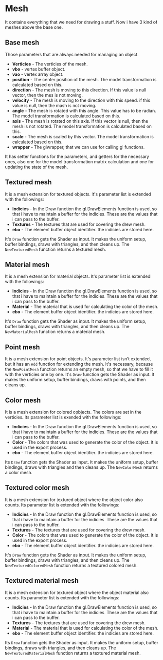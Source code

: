 # Mesh

It contains everything that we need for drawing a stuff. Now i have 3 kind of meshes above the base one.

## Base mesh

Those parameters that are always needed for managing an object.

- **Verticies** - The verticies of the mesh.
- **vbo** - vertex buffer object.
- **vao** - vertex array object.
- **position** - The center position of the mesh. The model transformation is calculated based on this.
- **direction** - The mesh is moving to this direction. If this value is null vector, then the mes is not moving.
- **velocity** - The mesh is moving to the direction with this speed. if this value is null, then the mash is not moving.
- **angle** - The mesh is rotated with this angle. This value has to be radian. The model transformation is calculated based on this.
- **axis** - The mesh is rotated on this axis. If this vector is null, then the mesh is not rotated. The model transformation is calculated based on this.
- **scale** - The mesh is scaled by this vector. The model transformation is calculated based on this.
- **wrapper** - The glwrapper, that we can use for calling gl functions.

It has setter functions for the parameters, and getters for the necessary ones, also one for the model transformation matrix calculation and one for updating the state of the mesh.

## Textured mesh

It is a mesh extension for textured objects. It's parameter list is extended with the followings:

- **Indicies** - In the Draw function the gl.DrawElements function is used, so that i have to maintain a buffer for the indicies. These are the values that i can pass to the buffer.
- **Textures** - The textures that are used for covering the drew mesh.
- **ebo** - The element buffer object identifier. the indicies are stored here.

It's `Draw` function gets the Shader as input. It makes the uniform setup, buffer bindings, draws with triangles, and then cleans up. The `NewTexturedMesh` function returns a textured mesh.

## Material mesh

It is a mesh extension for material objects. It's parameter list is extended with the followings:

- **Indicies** - In the Draw function the gl.DrawElements function is used, so that i have to maintain a buffer for the indicies. These are the values that i can pass to the buffer.
- **Material** - The material that is used for calculating the color of the mesh.
- **ebo** - The element buffer object identifier. the indicies are stored here.

It's `Draw` function gets the Shader as input. It makes the uniform setup, buffer bindings, draws with triangles, and then cleans up. The `NewMaterialMesh` function returns a material mesh.

## Point mesh

It is a mesh extension for point objects. It's parameter list isn't extended, but it has an `Add` function for extending the mesh. It's necessary, because the `NewPointMesh` function returns an empty mesh, so that we have to fill it with the verticies one by one. It's `Draw` function gets the Shader as input. It makes the uniform setup, buffer bindings, draws with points, and then cleans up.

## Color mesh

It is a mesh extension for colored opbjects. The colors are set in the verticies. Its parameter list is exended with the followings:

- **Indicies** - In the Draw function the gl.DrawElements function is used, so that i have to maintain a buffer for the indicies. These are the values that i can pass to the buffer.
- **Color** - The colors that was used to generate the color of the object. It is used in the export process.
- **ebo** - The element buffer object identifier. the indicies are stored here.

Its `Draw` function gets the Shader as input. It makes the uniform setup, buffer bindings, draws with triangles and then cleans up. The `NewColorMesh` returns a color mesh.

## Textured color mesh

It is a mesh extension for textured object where the object color also counts. Its parameter list is extended with the followings:

- **Indicies** - In the Draw function the gl.DrawElements function is used, so that i have to maintain a buffer for the indicies. These are the values that i can pass to the buffer.
- **Textures** - The textures that are used for covering the drew mesh.
- **Color** - The colors that was used to generate the color of the object. It is used in the export process.
- **ebo** - The element buffer object identifier. the indicies are stored here.

It's `Draw` function gets the Shader as input. It makes the uniform setup, buffer bindings, draws with triangles, and then cleans up. The `NewTexturedColoredMesh` function returns a textured colored mesh.

## Textured material mesh

It is a mesh extension for textured object where the object material also counts. Its parameter list is extended with the followings:

- **Indicies** - In the Draw function the gl.DrawElements function is used, so that i have to maintain a buffer for the indicies. These are the values that i can pass to the buffer.
- **Textures** - The textures that are used for covering the drew mesh.
- **Material** - The material that is used for calculating the color of the mesh.
- **ebo** - The element buffer object identifier. the indicies are stored here.

Its `Draw` function gets the Shader as input. It makes the uniform setup, buffer bindings, draws with triangles, and then cleans up. The `NewTexturedMaterialMesh` function returns a textured material mesh.
